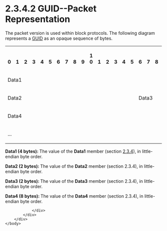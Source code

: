 <html dir="LTR" xmlns:mshelp="http://msdn.microsoft.com/mshelp" xmlns:ddue="http://ddue.schemas.microsoft.com/authoring/2003/5" xmlns:xlink="http://www.w3.org/1999/xlink" xmlns:tool="http://www.microsoft.com/tooltip">
    <head>
        <meta http-equiv="Content-Type" content="text/html; CHARSET=utf-8"></meta>
        <meta name="save" content="history"></meta>
        <title>2.3.4.2 GUID--Packet Representation</title>
        <xml>
            <mshelp:toctitle title="2.3.4.2 GUID--Packet Representation"></mshelp:toctitle>
            <mshelp:rltitle title="[MS-DTYP]: GUID--Packet Representation"></mshelp:rltitle>
            <mshelp:keyword index="A" term="001eec5a-7f8b-4293-9e21-ca349392db40"></mshelp:keyword>
            <mshelp:attr name="DCSext.ContentType" value="open specification"></mshelp:attr>
            <mshelp:attr name="AssetID" value="001eec5a-7f8b-4293-9e21-ca349392db40"></mshelp:attr>
            <mshelp:attr name="TopicType" value="kbRef"></mshelp:attr>
            <mshelp:attr name="DCSext.Title" value="[MS-DTYP]: GUID--Packet Representation" />
        </xml>
    </head>
    <body>
        <div id="header">
            <h1 class="heading">2.3.4.2 GUID--Packet Representation</h1>
        </div>
        <div id="mainSection">
            <div id="mainBody">
                <div id="allHistory" class="saveHistory"></div>
                <div id="sectionSection0" class="section" name="collapseableSection">
                    

<p>The packet version is used within block protocols. The
following diagram represents a <a href="a66edeb1-52a0-4d64-a93b-2f5c833d7d92.html#gt_f49694cc-c350-462d-ab8e-816f0103c6c1">GUID</a> as an opaque sequence
of bytes.</p>

<table>
 <tr>
  <th><p><br>0</p></th>
  <th><p><br>1</p></th>
  <th><p><br>2</p></th>
  <th><p><br>3</p></th>
  <th><p><br>4</p></th>
  <th><p><br>5</p></th>
  <th><p><br>6</p></th>
  <th><p><br>7</p></th>
  <th><p><br>8</p></th>
  <th><p><br>9</p></th>
  <th><p>1<br>0</p></th>
  <th><p><br>1</p></th>
  <th><p><br>2</p></th>
  <th><p><br>3</p></th>
  <th><p><br>4</p></th>
  <th><p><br>5</p></th>
  <th><p><br>6</p></th>
  <th><p><br>7</p></th>
  <th><p><br>8</p></th>
  <th><p><br>9</p></th>
  <th><p>2<br>0</p></th>
  <th><p><br>1</p></th>
  <th><p><br>2</p></th>
  <th><p><br>3</p></th>
  <th><p><br>4</p></th>
  <th><p><br>5</p></th>
  <th><p><br>6</p></th>
  <th><p><br>7</p></th>
  <th><p><br>8</p></th>
  <th><p><br>9</p></th>
  <th><p>3<br>0</p></th>
  <th><p><br>1</p></th>
 </tr>
 <tr>
  <td colspan="32">
  <p>Data1</p>
  </td>
 </tr>
 <tr>
  <td colspan="16">
  <p>Data2</p>
  </td>
  <td colspan="16">
  <p>Data3</p>
  </td>
 </tr>
 <tr>
  <td colspan="32">
  <p>Data4</p>
  </td>
 </tr>
 <tr>
  <td colspan="32">
  <p>...</p>
  </td>
 </tr>
</table>

<p><b>Data1 (4 bytes): </b>The value of the <b>Data1</b>
member (section <a href="4926e530-816e-41c2-b251-ec5c7aca018a.html">2.3.4</a>),
in little-endian byte order.</p>

<p><b>Data2 (2 bytes): </b>The value of the <b>Data2</b>
member (section 2.3.4), in little-endian byte order.</p>

<p><b>Data3 (2 bytes): </b>The value of the <b>Data3</b>
member (section 2.3.4), in little-endian byte order.</p>

<p><b>Data4 (8 bytes): </b>The value of the <b>Data4</b>
member (section 2.3.4), in little-endian byte order.</p>


                </div>
            </div>
        </div>
    </body>
</html>
